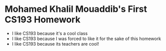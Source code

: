 # Mohamed Khalil Mouaddib's First CS193 Homework
- I like CS193 because it's a cool class
- I like CS193 because I was forced to like it for the sake of this homework
- I like CS193 because its teachers are cool!

